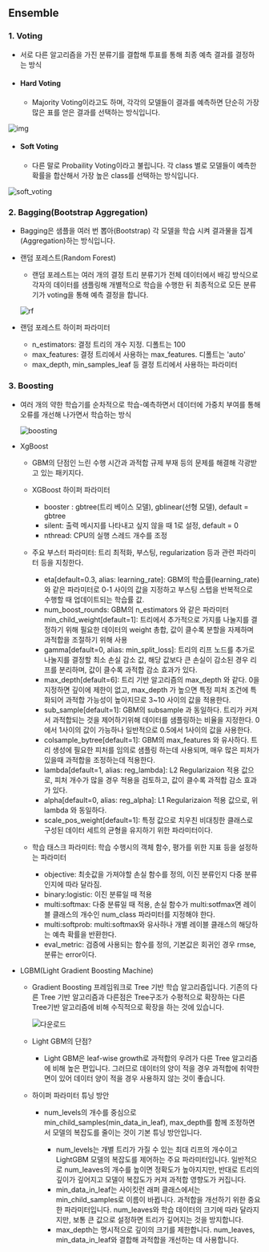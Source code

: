 ## Ensemble

### 1. Voting

- 서로 다른 알고리즘을 가진 분류기를 결합해 투표를 통해 최종 예측 결과를 결정하는 방식
- #### Hard Voting
  - Majority Voting이라고도 하며, 각각의 모델들이 결과를 예측하면 단순히 가장 많은 표를 얻은 결과를 선택하는 방식입니다.

![img](https://user-images.githubusercontent.com/40904001/165271716-ae592d7f-9ee1-417d-b8e9-935e5d60c533.png)

- #### Soft Voting
  - 다른 말로 Probaility Voting이라고 불립니다. 각 class 별로 모델들이 예측한 확률을 합산해서 가장 높은 class를 선택하는 방식입니다.


![soft_voting](https://user-images.githubusercontent.com/40904001/165271837-d7a168f5-3fc8-4840-8b7d-3bfb46c39727.png)



### 2. Bagging(Bootstrap Aggregation)

- Bagging은 샘플을 여러 번 뽑아(Bootstrap) 각 모델을 학습 시켜 결과물을 집계(Aggregation)하는 방식입니다.

- 랜덤 포레스트(Random Forest)
  - 랜덤 포레스트는 여러 개의 결정 트리 분류기가 전체 데이터에서 배깅 방식으로 각자의 데이터를 샘플링해 개별적으로 학습을 수행한 뒤 최종적으로 모든 분류기가 voting을 통해 예측 결정을 합니다.  
  
   ![rf](https://user-images.githubusercontent.com/40904001/165272135-69208d5a-d37b-4ecb-a66b-31b2891dcec9.jpg)

  
- 랜덤 포레스트 하이퍼 파라미터
  - n_estimators: 결정 트리의 개수 지정. 디폴트는 100
  - max_features: 결정 트리에서 사용하는 max_features. 디폴트는 'auto'
  - max_depth, min_samples_leaf 등 결정 트리에서 사용하는 파라미터


### 3. Boosting

- 여러 개의 약한 학습기를 순차적으로 학습-예측하면서 데이터에 가중치 부여를 통해 오류를 개선해 나가면서 학습하는 방식

  ![boosting](https://user-images.githubusercontent.com/40904001/165272054-d5fb2e7c-ad91-4898-be04-e477b3a49feb.jpg)

  
- XgBoost
  - GBM의 단점인 느린 수행 시간과 과적합 규제 부재 등의 문제를 해결해 각광받고 있는 패키지다.
  - XGBoost 하이퍼 파라미터
    - booster : gbtree(트리 베이스 모델), gblinear(선형 모델), default = gbtree
    - silent: 출력 메시지를 나타내고 싶지 않을 때 1로 설정, default = 0
    - nthread: CPU의 실행 스레드 개수를 조정
  - 주요 부스터 파라미터: 트리 최적화, 부스팅, regularization 등과 관련 파라미터 등을 지칭한다.
    - eta[default=0.3, alias: learning_rate]: GBM의 학습률(learning_rate) 와 같은 파라미터로 0-1 사이의 값을 지정하고 부스팅 스텝을 반복적으로 수행할 때 업데이트되는 학습률 값.
    - num_boost_rounds: GBM의 n_estimators 와 같은 파라미터
    min_child_weight[default=1]: 트리에서 추가적으로 가지를 나눌지를 결정하기 위해 필요한 데이터의 weight 총합, 값이 클수록 분할을 자제하며 과적합을 조절하기 위해 사용
    - gamma[default=0, alias: min_split_loss]: 트리의 리프 노드를 추가로 나눌지를 결정할 최소 손실 감소 값, 해당 값보다 큰 손실이 감소된 경우 리프를 분리하며, 값이 클수록 과적합 감소 효과가 있다.
    - max_depth[default=6]: 트리 기반 알고리즘의 max_depth 와 같다. 0을 지정하면 깊이에 제한이 없고, max_depth 가 높으면 특정 피처 조건에 특화되어 과적합 가능성이 높아지므로 3~10 사이의 값을 적용한다.
    - sub_sample[default=1]: GBM의 subsample 과 동일하다. 트리가 커져서 과적합되는 것을 제어하기위해 데이터를 샘플링하는 비율을 지정한다. 0에서 1사이의 값이 가능하나 일반적으로 0.5에서 1사이의 값을 사용한다.
    - colsample_bytree[default=1]: GBM의 max_features 와 유사하다. 트리 생성에 필요한 피처를 임의로 샘플링 하는데 사용되며, 매우 많은 피처가 있을때 과적합을 조정하는데 적용한다.
    - lambda[default=1, alias: reg_lambda]: L2 Regularizaion 적용 값으로, 피처 개수가 많을 경우 적용을 검토하고, 값이 클수록 과적합 감소 효과가 있다.
    - alpha[default=0, alias: reg_alpha]: L1 Regularizaion 적용 값으로, 위 lambda 와 동일하다.
    - scale_pos_weight[default=1]: 특정 값으로 치우친 비대칭한 클래스로 구성된 데이터 세트의 균형을 유지하기 위한 파라미터이다.

  - 학습 태스크 파라미터: 학습 수행시의 객체 함수, 평가를 위한 지표 등을 설정하는 파라미터
    - objective: 최솟값을 가져야할 손실 함수를 정의, 이진 분류인지 다중 분류인지에 따라 달라짐.
    - binary:logistic: 이진 분류일 때 적용
    - multi:softmax: 다중 분류일 때 적용, 손실 함수가 multi:sotfmax면 레이블 클래스의 개수인 num_class 파라미터를 지정해야 한다.
    - multi:softprob: multi:softmax와 유사하나 개별 레이블 클래스의 해당하는 예측 확률을 반환한다.
    - eval_metric: 검증에 사용되는 함수를 정의, 기본값은 회귀인 경우 rmse, 분류는 error이다.



- LGBM(Light Gradient Boosting Machine)

  - Gradient Boosting 프레임워크로 Tree 기반 학습 알고리즘입니다. 기존의 다른 Tree 기반 알고리즘과 다른점은 Tree구조가 수평적으로 확장하는 다른 Tree기반 알고리즘에 비해 수직적으로 확장을 하는 것에 있습니다.
  
    ![다운로드](https://user-images.githubusercontent.com/40904001/165272257-c756ae85-72dd-4424-8082-94029fb71fe8.png)
    
  - Light GBM의 단점?
    - Light GBM은 leaf-wise growth로 과적합의 우려가 다른 Tree 알고리즘에 비해 높은 편입니다. 그러므로 데이터의 양이 적을 경우 과적합에 취약한 면이 있어 데이터 양이 적을 경우 사용하지 않는 것이 좋습니다.
  
  - 하이퍼 파라미터 튜닝 방안
    - num_levels의 개수를 중심으로 min_child_samples(min_data_in_leaf), max_depth를 함께 조정하면서 모델의 복잡도를 줄이는 것이 기본 튜닝 방안입니다.
  
      - num_levels는 개별 트리가 가질 수 있는 최대 리프의 개수이고 LightGBM 모델의 복잡도를 제어하는 주요 파라미터입니다. 일반적으로 num_leaves의 개수를 높이면 정확도가 높아지지만, 반대로 트리의 깊이가 깊어지고 모델이 복잡도가 커져 과적합 영향도가 커집니다.
      - min_data_in_leaf는 사이킷런 래퍼 클래스에서는 min_child_samples로 이름이 바뀝니다. 과적합을 개선하기 위한 중요한 파라미터입니다. num_leaves와 학습 데이터의 크기에 따라 달라지지만, 보통 큰 값으로 설정하면 트리가 깊어지는 것을 방지합니다.
      - max_depth는 명시적으로 깊이의 크기를 제한합니다. num_leaves, min_data_in_leaf와 결합해 과적합을 개선하는 데 사용합니다.
